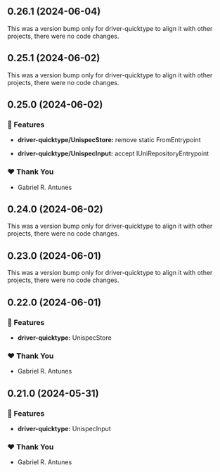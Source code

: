 ## 0.26.1 (2024-06-04)

This was a version bump only for driver-quicktype to align it with other projects, there were no code changes.

## 0.25.1 (2024-06-02)

This was a version bump only for driver-quicktype to align it with other projects, there were no code changes.

## 0.25.0 (2024-06-02)


### 🚀 Features

- **driver-quicktype/UnispecStore:** remove static FromEntrypoint

- **driver-quicktype/UnispecInput:** accept IUniRepositoryEntrypoint


### ❤️  Thank You

- Gabriel R. Antunes

## 0.24.0 (2024-06-02)

This was a version bump only for driver-quicktype to align it with other projects, there were no code changes.

## 0.23.0 (2024-06-01)

This was a version bump only for driver-quicktype to align it with other projects, there were no code changes.

## 0.22.0 (2024-06-01)


### 🚀 Features

- **driver-quicktype:** UnispecStore


### ❤️  Thank You

- Gabriel R. Antunes

## 0.21.0 (2024-05-31)


### 🚀 Features

- **driver-quicktype:** UnispecInput


### ❤️  Thank You

- Gabriel R. Antunes